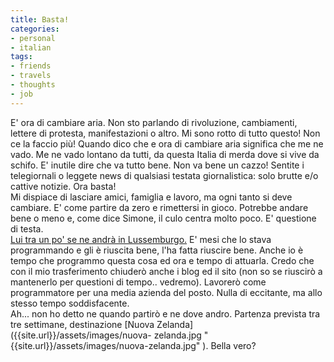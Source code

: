 ```yaml
---
title: Basta!
categories:
- personal
- italian
tags:
- friends
- travels
- thoughts
- job
---
```

E' ora di cambiare aria. Non sto parlando di rivoluzione, cambiamenti, lettere
di protesta, manifestazioni o altro. Mi sono rotto di tutto questo! Non ce la
faccio più! Quando dico che e ora di cambiare aria significa che me ne vado.
Me ne vado lontano da tutti, da questa Italia di merda dove si vive da schifo.
E' inutile dire che va tutto bene. Non va bene un cazzo! Sentite i
telegiornali o leggete news di qualsiasi testata giornalistica: solo brutte
e/o cattive notizie. Ora basta!  
Mi dispiace di lasciare amici, famiglia e lavoro, ma ogni tanto si deve
cambiare. E' come partire da zero e rimettersi in gioco. Potrebbe andare bene
o meno e, come dice Simone, il culo centra molto poco. E' questione di testa.  
[Lui tra un po' se ne andrà in
Lussemburgo.](http://ubuntista.wordpress.com/2008/03/11/coming-back/
"http://ubuntista.wordpress.com/2008/03/11/coming-back/" ) E' mesi che lo
stava programmando e gli è riuscita bene, l'ha fatta riuscire bene. Anche io è
tempo che programmo questa cosa ed ora e tempo di attuarla. Credo che con il
mio trasferimento chiuderò anche i blog ed il sito (non so se riuscirò a
mantenerlo per questioni di tempo.. vedremo). Lavorerò come programmatore per
una media azienda del posto. Nulla di eccitante, ma allo stesso tempo
soddisfacente.  
Ah... non ho detto ne quando partirò e ne dove andro. Partenza prevista tra
tre settimane, destinazione [Nuova Zelanda]({{site.url}}/assets/images/nuova-
zelanda.jpg "{{site.url}}/assets/images/nuova-zelanda.jpg" ). Bella vero?

